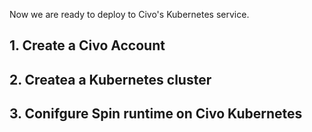 Now we are ready to deploy to Civo's Kubernetes service.

## 1. Create a Civo Account

## 2. Createa a Kubernetes cluster

## 3. Conifgure Spin runtime on Civo Kubernetes
